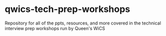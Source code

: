 # qwics-tech-prep-workshops
Repository for all of the ppts, resources, and more covered in the technical interview prep workshops run by Queen's WiCS

